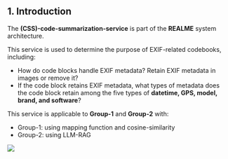 ## 1. Introduction

The **(CSS)-code-summarization-service** is part of the **REALME** system architecture.

This service is used to determine the purpose of EXIF-related codebooks, including:

- How do code blocks handle EXIF metadata? Retain EXIF metadata in images or remove it?
- If the code block retains EXIF metadata, what types of metadata does the code block retain among the five types of **datetime, GPS, model, brand, and software**?

This service is applicable to **Group-1** and **Group-2** with:

- Group-1: using mapping function and cosine-similarity
- Group-2: using LLM-RAG

<img src="https://github.com/research-mobile-security/REALME/blob/main/(CSS)-code-summarization-service/group-1/group-1-code-purpose/readme-image/metaLeak-ml-overview.png">